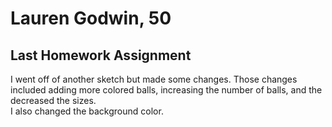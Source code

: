 <h1>Lauren Godwin, 50</h1>
<h2>Last Homework Assignment</h2>
<p>I went off of another sketch but made some changes. Those changes included adding more colored balls, increasing the number of balls, and the decreased the sizes.<br> I also changed the background color.</p> 
